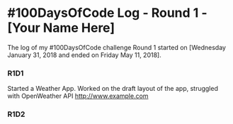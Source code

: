 # #100DaysOfCode Log - Round 1 - [Your Name Here]

The log of my #100DaysOfCode challenge Round 1 started on [Wednesday January 31,  2018 and ended on Friday May 11, 2018].


### R1D1 
Started a Weather App. Worked on the draft layout of the app, struggled with OpenWeather API http://www.example.com

### R1D2
